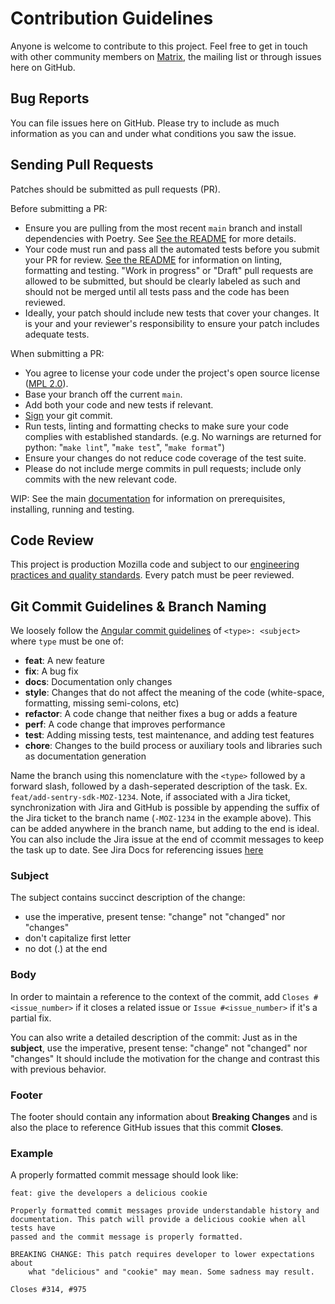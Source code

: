 # Contribution Guidelines

Anyone is welcome to contribute to this project. Feel free to get in touch with
other community members on [Matrix](https://chat.mozilla.org), the mailing list or through issues here on
GitHub.

## Bug Reports

You can file issues here on GitHub. Please try to include as much information as
you can and under what conditions you saw the issue.

## Sending Pull Requests

Patches should be submitted as pull requests (PR).

Before submitting a PR:
- Ensure you are pulling from the most recent `main` branch and install dependencies with Poetry. See
  [See the README](/README.md) for more details.
- Your code must run and pass all the automated tests before you submit your PR
  for review. [See the README](/README.md) for information on linting, formatting and testing. "Work in progress" or "Draft" pull requests are allowed to be submitted, but
  should be clearly labeled as such and should not be merged until all tests
  pass and the code has been reviewed.
- Ideally, your patch should include new tests that cover your changes. It is your and
  your reviewer's responsibility to ensure your patch includes adequate tests.

When submitting a PR:
- You agree to license your code under the project's open source license
  ([MPL 2.0](/LICENSE)).
- Base your branch off the current `main`.
- Add both your code and new tests if relevant.
- [Sign](https://docs.github.com/en/github/authenticating-to-github/managing-commit-signature-verification/signing-commits) your git commit.
- Run tests, linting and formatting checks to make sure your code complies with established standards.
(e.g. No warnings are returned for python: "`make lint`", "`make test`", "`make format`")
- Ensure your changes do not reduce code coverage of the test suite.
- Please do not include merge commits in pull requests; include only commits
  with the new relevant code.

WIP: See the main
[documentation](https://github.com/mozilla-services/merino-py)
for information on prerequisites, installing, running and testing.

## Code Review

This project is production Mozilla code and subject to our [engineering practices and quality standards](https://developer.mozilla.org/en-US/docs/Mozilla/Developer_guide/Committing_Rules_and_Responsibilities). Every patch must be peer reviewed.

## Git Commit Guidelines & Branch Naming

We loosely follow the [Angular commit guidelines](https://github.com/angular/angular.js/blob/master/CONTRIBUTING.md#type)
of `<type>: <subject>` where `type` must be one of:

* **feat**: A new feature
* **fix**: A bug fix
* **docs**: Documentation only changes
* **style**: Changes that do not affect the meaning of the code (white-space, formatting, missing
  semi-colons, etc)
* **refactor**: A code change that neither fixes a bug or adds a feature
* **perf**: A code change that improves performance
* **test**: Adding missing tests, test maintenance, and adding test features
* **chore**: Changes to the build process or auxiliary tools and libraries such as documentation
  generation

Name the branch using this nomenclature with the `<type>` followed by a forward slash, followed by a dash-seperated description of the task. Ex. `feat/add-sentry-sdk-MOZ-1234`. Note, if associated with a Jira ticket, synchronization with Jira and GitHub is possible by appending the suffix of the Jira ticket to the branch name (`-MOZ-1234` in the example above). This can be added anywhere in the branch name, but adding to the end is ideal. You can also include the Jira issue at the end of ccommit messages to keep the task up to date. See Jira Docs for referencing issues [here](https://support.atlassian.com/jira-software-cloud/docs/reference-issues-in-your-development-work/)

### Subject

The subject contains succinct description of the change:

* use the imperative, present tense: "change" not "changed" nor "changes"
* don't capitalize first letter
* no dot (.) at the end

### Body

In order to maintain a reference to the context of the commit, add
`Closes #<issue_number>` if it closes a related issue or `Issue #<issue_number>`
if it's a partial fix.

You can also write a detailed description of the commit: Just as in the
**subject**, use the imperative, present tense: "change" not "changed" nor
"changes" It should include the motivation for the change and contrast this with
previous behavior.

### Footer

The footer should contain any information about **Breaking Changes** and is also
the place to reference GitHub issues that this commit **Closes**.

### Example

A properly formatted commit message should look like:

```
feat: give the developers a delicious cookie

Properly formatted commit messages provide understandable history and
documentation. This patch will provide a delicious cookie when all tests have
passed and the commit message is properly formatted.

BREAKING CHANGE: This patch requires developer to lower expectations about
    what "delicious" and "cookie" may mean. Some sadness may result.

Closes #314, #975
```
